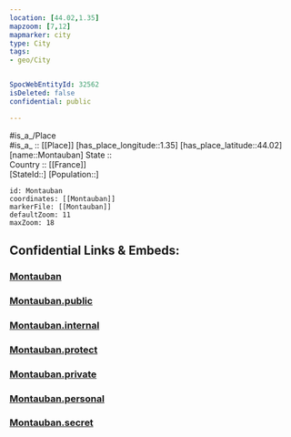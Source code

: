 ```yaml
---
location: [44.02,1.35] 
mapzoom: [7,12] 
mapmarker: city 
type: City
tags:
- geo/City


SpocWebEntityId: 32562
isDeleted: false
confidential: public

---
```

#is_a_/Place  
#is_a_ :: [[Place]] 
[has_place_longitude::1.35] 
[has_place_latitude::44.02] 
[name::Montauban] 
State ::  
Country :: [[France]]  
[StateId::] 
[Population::] 



```leaflet
id: Montauban
coordinates: [[Montauban]] 
markerFile: [[Montauban]] 
defaultZoom: 11 
maxZoom: 18
```


## Confidential Links & Embeds: 

### [Montauban](/_Standards/Earth/Continent/Europe/Europe~West/France/regions~France/Occitanie/departments~Occitanie/Tarn-et-Garonne/communes~Tarn-et-Garonne/Montauban/cities~Montauban/Montauban.md) 

### [Montauban.public](/_public/Earth/Continent/Europe/Europe~West/France/regions~France/Occitanie/departments~Occitanie/Tarn-et-Garonne/communes~Tarn-et-Garonne/Montauban/cities~Montauban/Montauban.public.md) 

### [Montauban.internal](/_internal/Earth/Continent/Europe/Europe~West/France/regions~France/Occitanie/departments~Occitanie/Tarn-et-Garonne/communes~Tarn-et-Garonne/Montauban/cities~Montauban/Montauban.internal.md) 

### [Montauban.protect](/_protect/Earth/Continent/Europe/Europe~West/France/regions~France/Occitanie/departments~Occitanie/Tarn-et-Garonne/communes~Tarn-et-Garonne/Montauban/cities~Montauban/Montauban.protect.md) 

### [Montauban.private](/_private/Earth/Continent/Europe/Europe~West/France/regions~France/Occitanie/departments~Occitanie/Tarn-et-Garonne/communes~Tarn-et-Garonne/Montauban/cities~Montauban/Montauban.private.md) 

### [Montauban.personal](/_personal/Earth/Continent/Europe/Europe~West/France/regions~France/Occitanie/departments~Occitanie/Tarn-et-Garonne/communes~Tarn-et-Garonne/Montauban/cities~Montauban/Montauban.personal.md) 

### [Montauban.secret](/_secret/Earth/Continent/Europe/Europe~West/France/regions~France/Occitanie/departments~Occitanie/Tarn-et-Garonne/communes~Tarn-et-Garonne/Montauban/cities~Montauban/Montauban.secret.md)

